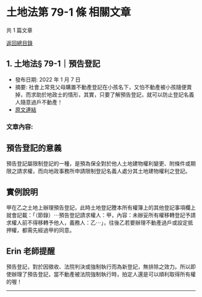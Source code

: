 # 土地法第 79-1 條 相關文章

共 1 篇文章

[返回總目錄](00_總目錄.md)

## 1. 土地法§ 79-1｜預告登記

- 發布日期: 2022 年 1 月 7 日
- 摘要: 社會上常見父母購置不動產登記在小孩名下，又怕不動產被小孩隨便賣掉，而求助於地政士的情形，其實，只要了解預告登記，就可以防止登記名義人隨意過戶不動產！
- [原文連結](https://www.jasper-realestate.com/%e5%9c%9f%e5%9c%b0%e6%b3%95%c2%a779-1%ef%bd%9c%e9%a0%90%e5%91%8a%e7%99%bb%e8%a8%98/)

### 文章內容:

## 預告登記的意義

預告登記屬限制登記的一種，是預為保全對於他人土地建物權利變更、附條件或期限之請求權，而向地政事務所申請限制登記名義人處分其土地建物權利之登記。

## 實例說明

甲在乙之土地上辦理預告登記，此時土地登記謄本所有權簿上的其他登記事項欄上就會記載：「（節錄）⋯預告登記請求權人：甲，內容：未辦妥所有權移轉登記予請求權人前不得移轉予他人，義務人：乙⋯」，往後乙若要辦理不動產過戶或設定抵押權，都需先經過甲的同意。

## Erin 老師提醒

預告登記，對於因徵收、法院判決或強制執行而為新登記，無排除之效力。所以即使辦理了預告登記，當不動產被法院強制執行時，拍定人還是可以順利取得所有權的喔！

---

